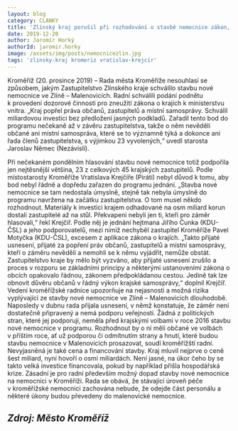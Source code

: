 ```yaml
---
layout: blog
category: CLANKY
title: 'Zlínský kraj porušil při rozhodování o stavbě nemocnice zákon, shodli se radní Kroměříže'
date: 2019-12-20
author: Jaromír Horký
authorId: jaromir.horky
image: /assets/img/posts/nemocnicezlin.jpg
tags: 'zlinsky-kraj kromeriz vratislav-krejcir'
---
```

Kroměříž (20. prosince 2019) – Rada města Kroměříže nesouhlasí se způsobem, jakým Zastupitelstvo Zlínského kraje schválilo stavbu nové nemocnice ve Zlíně – Malenovicích. Radní schválili podání podnětu k provedení dozorové činnosti pro zneužití zákona o krajích k ministerstvu vnitra. „Kraj popřel práva občanů, zastupitelů a místní samosprávy. Schválil miliardovou investici bez předložení jasných podkladů. Zařadil tento bod do programu nečekaně až v závěru zastupitelstva, takže o něm nevěděli občané ani místní samospráva, které se to významně týká a dokonce ani řada členů zastupitelstva, s výjimkou 23 vyvolených,“ uvedl starosta Jaroslav Němec (Nezávislí).

Při nečekaném pondělním hlasování stavbu nové nemocnice totiž podpořila jen nejtěsnější většina, 23 z celkových 45 krajských zastupitelů. Podle místostarosty Kroměříže Vratislava Krejčíře (Piráti) nebyl důvod k tomu, aby bod nebyl řádně a dopředu zařazen do programu jednání. „Stavba nové nemocnice se tam nedostala úmyslně, stejně tak nebyla úmyslně do programu navržena na začátku zastupitelstva. O tom musel někdo rozhodnout. Materiály k investici krajem odhadované na osm miliard korun dostali zastupitelé až na stůl. Překvapeni nebyli jen ti, kteří pro záměr hlasovali,“ řekl Krejčíř.
Podle něj je jednání hejtmana Jiřího Čunka (KDU-ČSL) a jeho podporovatelů, mezi nimiž nechyběl zastupitel Kroměříže Pavel Motyčka (KDU-ČSL), excesem z aplikace zákona o krajích. „Takto přijaté usnesení, přijaté za popření práv občanů, zastupitelů a místní samosprávy, kteří o záměru nevěděli a nemohli se k němu vyjádřit, nemůže obstát. Zastupitelstvo kraje by mělo být vyzváno, aby přijaté usnesení zrušilo a proces v rozporu se základními principy a některými ustanoveními zákona o obcích opakovalo řádnou, zákonem předpokládanou cestou. Jedině tak lze obnovit důvěru občanů v řádný výkon krajské samosprávy,“ doplnil Krejčíř.
Vedení kroměřížské radnice upozorňuje na nejasnosti a možná rizika vyplývající ze stavby nové nemocnice ve Zlíně – Malenovicích dlouhodobě. Naposledy v dubnu rada přijala usnesení, v němž konstatuje, že záměr není dostatečně připravený a nemá podporu veřejnosti. Žádná z politických stran, které jej podporují, neměla před krajskými volbami v roce 2016 stavbu nové nemocnice v programu. Rozhodnout by o ní měli občané ve volbách v příštím roce, ať už podporou či odmítnutím strany a hnutí, které budou stavbu nemocnice v Malenovicích prosazovat, soudí kroměřížští radní.
Nevyjasněná je také cena a financování stavby. Kraj mluvil nejprve o ceně šest miliard, nyní hovoří o osmi miliardách. Není jasné, na úkor čeho by se takto velká investice financovala, pokud by například přišla hospodářská krize. Zásadní je pro radní především možný dopad stavby nové nemocnice na nemocnici v Kroměříži. Rada se obává, že stávající úroveň péče v kroměřížské nemocnici zachována nebude, že odejde část personálu a některé úkony budou převedeny do malenovické nemocnice.

***Zdroj: Město Kroměříž***
---
